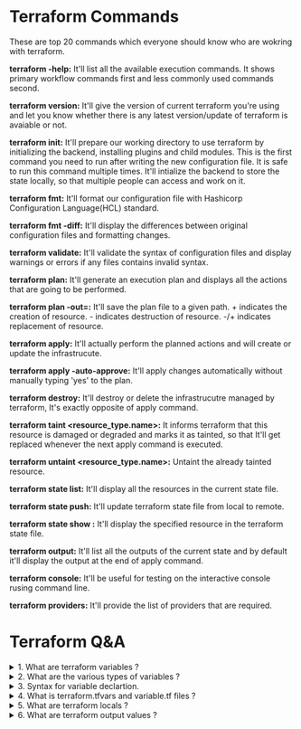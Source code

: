 # Terraform Commands

These are top 20 commands which everyone should know who are wokring with terraform.

**terraform -help:** It'll list all the available execution commands. It shows primary workflow commands first and less commonly used commands second.

**terraform version:** It'll give the version of current terraform you're using and let you know whether there is any latest version/update of terraform is avaiable or not.

**terraform init:** It'll prepare our working directory to use terraform by initializing the backend, installing plugins and child modules. This is the first command you need to run after writing the new configuration file. It is safe to run this command multiple times. It'll intialize the backend to store the state locally, so
that multiple people can access and work on it.

**terraform fmt:** It'll format our configuration file with Hashicorp Configuration Language(HCL) standard.

**terraform fmt -diff:** It'll display the differences between original configuration files and formatting changes.

**terraform validate:** It'll validate the syntax of configuration files and display warnings or errors if any files contains invalid syntax.

**terraform plan:** It'll generate an execution plan and displays all the actions that are going to be performed.

**terraform plan -out=<path>:** It'll save the plan file to a given path. + indicates the creation of resource. - indicates destruction of resource. -/+ indicates replacement of resource.
  
**terraform apply:** It'll actually perform the planned actions and will create or update the infrastrucute.

**terraform apply -auto-approve:** It'll apply changes automatically without manually typing 'yes' to the plan.
  
**terraform destroy:** It'll destroy or delete the infrastrucutre managed by terraform, It's exactly opposite of apply command.
  
**terraform taint <resource_type.name>:** It informs terraform that this resource is damaged or degraded and marks it as tainted, so that It'll get replaced whenever the next apply command is executed.
  
**terraform untaint <resource_type.name>:** Untaint the already tainted resource.

**terraform state list:** It'll display all the resources in the current state file.
  
**terraform state push:** It'll update terraform state file from local to remote.
  
**terraform state show <resourcename>:** It'll display the specified resource in the terraform state file.

**terraform output:** It'll list all the outputs of the current state and by default it'll display the output at the end of apply command.
  
**terraform console:** It'll be useful for testing on the interactive console rusing command line.
  
**terraform providers:** It'll provide the list of providers that are required.

# Terraform Q&A #

<details>
<summary>1. What are terraform variables ?</summary>
<br>
Terraform variables are used to store the values which can be used throughout the configuration file.
</details>

<details>
<summary>2. What are the various types of variables ?</summary>
<br>
Types of variables - String, Number, Boolean, List, Map, Sets.
</details>

<details>
<summary>3. Syntax for variable declartion.</summary>
<br>
variable "<Variable_name>"{
  type = <type_of_your_variable> ==> Eg. string,boolean,number,e.t.c.
  description = "Meaning full description"
  default = "default value"
}
</details>
  
<details>
<summary>4. What is terraform.tfvars and variable.tf files ?</summary>
<br>
__variable.tf:__ This file contains the variable definitions with optional default values and type of varibale for your confiuration file.
__terraform.tfvars:__ This file is used to assign values to the variables. We can have multiple .tfvars files (Eg.terraform-one.tfvars, terraform-two.tfvars, terraform-three.tfvars). We can pass variables from tfvars files via command line argumenst using --var-file flag as shown below:
  
1. terraform init for one:
terraform init --var-file="terraform-one.tfvars"
  
2. terraform plan for one: 
terraform plan --var-file="terraform-one.tfvars"

3. terraform apply for one:
terraform apply --var-file="terraform-one.tfvars"
</details>

<details>
<summary>5. What are terraform locals ?</summary>
<br>
Terraform Locals are only accessible within that functions or within the scope of terraform file. Terraform Locals are only accessible within that functions or within the scope of terraform file. It can reduce the work of updating your terraform configuration at multiple places. With terraform locals you need to update its value once and it should reflect all over the place where it is referred.
  
  
**Syntax wihtout expression:**
 locals {
  prod_env = "production"
}
  
__Synatx with expression:__
  locals{
    my_local = "${var.virtual_machine_name}"
  }
</details>

<details>
<summary>6. What are terraform output values ?</summary>
<br>
Terraform output values can help you to print the attributes reference on your console. With terraform output values you can debug your code easily.
  
__Syntax for output values:__
output "<Your_output_varibale_name>"{
  value = "This will display on your console"
  }

When you run terraform apply command, it is going to print This will display on your console. If there is some sensitive information like password, secrets that should not be displayed on the console then you can use sensitive attribute as shown below.

output "<Your_output_varibale_name>"{
  value = "This will display on your console"
  sensitive=true
  }


</details>
